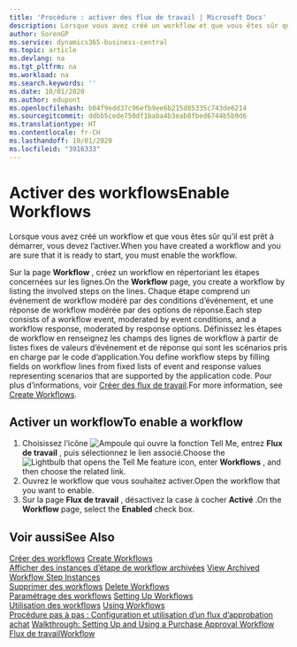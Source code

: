 ```yaml
---
title: 'Procédure : activer des flux de travail | Microsoft Docs'
description: Lorsque vous avez créé un workflow et que vous êtes sûr qu’il est prêt à démarrer, vous devez l’activer.
author: SorenGP
ms.service: dynamics365-business-central
ms.topic: article
ms.devlang: na
ms.tgt_pltfrm: na
ms.workload: na
ms.search.keywords: ''
ms.date: 10/01/2020
ms.author: edupont
ms.openlocfilehash: b04f9edd37c96efb9ee6b215d85335c743de6214
ms.sourcegitcommit: ddbb5cede750df1baba4b3eab8fbed6744b5b9d6
ms.translationtype: HT
ms.contentlocale: fr-CH
ms.lasthandoff: 10/01/2020
ms.locfileid: "3916333"
---
```

# <a name="enable-workflows"></a><span data-ttu-id="665e3-103">Activer des workflows</span><span class="sxs-lookup"><span data-stu-id="665e3-103">Enable Workflows</span></span>
<span data-ttu-id="665e3-104">Lorsque vous avez créé un workflow et que vous êtes sûr qu’il est prêt à démarrer, vous devez l’activer.</span><span class="sxs-lookup"><span data-stu-id="665e3-104">When you have created a workflow and you are sure that it is ready to start, you must enable the workflow.</span></span>  

 <span data-ttu-id="665e3-105">Sur la page **Workflow** , créez un workflow en répertoriant les étapes concernées sur les lignes.</span><span class="sxs-lookup"><span data-stu-id="665e3-105">On the **Workflow** page, you create a workflow by listing the involved steps on the lines.</span></span> <span data-ttu-id="665e3-106">Chaque étape comprend un événement de workflow modéré par des conditions d’événement, et une réponse de workflow modérée par des options de réponse.</span><span class="sxs-lookup"><span data-stu-id="665e3-106">Each step consists of a workflow event, moderated by event conditions, and a workflow response, moderated by response options.</span></span> <span data-ttu-id="665e3-107">Définissez les étapes de workflow en renseignez les champs des lignes de workflow à partir de listes fixes de valeurs d’événement et de réponse qui sont les scénarios pris en charge par le code d’application.</span><span class="sxs-lookup"><span data-stu-id="665e3-107">You define workflow steps by filling fields on workflow lines from fixed lists of event and response values representing scenarios that are supported by the application code.</span></span> <span data-ttu-id="665e3-108">Pour plus d’informations, voir [Créer des flux de travail](across-how-to-create-workflows.md).</span><span class="sxs-lookup"><span data-stu-id="665e3-108">For more information, see [Create Workflows](across-how-to-create-workflows.md).</span></span>  

## <a name="to-enable-a-workflow"></a><span data-ttu-id="665e3-109">Activer un workflow</span><span class="sxs-lookup"><span data-stu-id="665e3-109">To enable a workflow</span></span>  
1.  <span data-ttu-id="665e3-110">Choisissez l’icône ![Ampoule qui ouvre la fonction Tell Me](media/ui-search/search_small.png "Dites-moi ce que vous voulez faire"), entrez **Flux de travail** , puis sélectionnez le lien associé.</span><span class="sxs-lookup"><span data-stu-id="665e3-110">Choose the ![Lightbulb that opens the Tell Me feature](media/ui-search/search_small.png "Tell me what you want to do") icon, enter **Workflows** , and then choose the related link.</span></span>  
2.  <span data-ttu-id="665e3-111">Ouvrez le workflow que vous souhaitez activer.</span><span class="sxs-lookup"><span data-stu-id="665e3-111">Open the workflow that you want to enable.</span></span>  
3.  <span data-ttu-id="665e3-112">Sur la page **Flux de travail** , désactivez la case à cocher **Activé** .</span><span class="sxs-lookup"><span data-stu-id="665e3-112">On the **Workflow** page, select the **Enabled** check box.</span></span>  

## <a name="see-also"></a><span data-ttu-id="665e3-113">Voir aussi</span><span class="sxs-lookup"><span data-stu-id="665e3-113">See Also</span></span>  
 <span data-ttu-id="665e3-114">[Créer des workflows](across-how-to-create-workflows.md) </span><span class="sxs-lookup"><span data-stu-id="665e3-114">[Create Workflows](across-how-to-create-workflows.md) </span></span>  
 <span data-ttu-id="665e3-115">[Afficher des instances d’étape de workflow archivées](across-how-to-view-archived-workflow-step-instances.md) </span><span class="sxs-lookup"><span data-stu-id="665e3-115">[View Archived Workflow Step Instances](across-how-to-view-archived-workflow-step-instances.md) </span></span>  
 <span data-ttu-id="665e3-116">[Supprimer des workflows](across-how-to-delete-workflows.md) </span><span class="sxs-lookup"><span data-stu-id="665e3-116">[Delete Workflows](across-how-to-delete-workflows.md) </span></span>  
 <span data-ttu-id="665e3-117">[Paramétrage des workflows](across-set-up-workflows.md) </span><span class="sxs-lookup"><span data-stu-id="665e3-117">[Setting Up Workflows](across-set-up-workflows.md) </span></span>  
 <span data-ttu-id="665e3-118">[Utilisation des workflows](across-use-workflows.md) </span><span class="sxs-lookup"><span data-stu-id="665e3-118">[Using Workflows](across-use-workflows.md) </span></span>  
 <span data-ttu-id="665e3-119">[Procédure pas à pas : Configuration et utilisation d’un flux d’approbation achat](walkthrough-setting-up-and-using-a-purchase-approval-workflow.md) </span><span class="sxs-lookup"><span data-stu-id="665e3-119">[Walkthrough: Setting Up and Using a Purchase Approval Workflow](walkthrough-setting-up-and-using-a-purchase-approval-workflow.md) </span></span>  
 [<span data-ttu-id="665e3-120">Flux de travail</span><span class="sxs-lookup"><span data-stu-id="665e3-120">Workflow</span></span>](across-workflow.md)   
